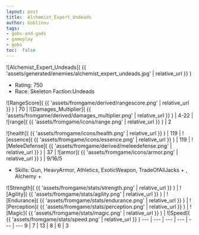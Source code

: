 ```yaml
---
layout: post
title:  Alchemist_Expert_Undeads
author: Goblinou
tags:
- gobs-and-gods
- gameplay
- gobs
toc:  false
---
```


![Alchemist_Expert_Undeads]( {{ 'assets/generated/enemies/alchemist_expert_undeads.jpg' | relative_url }} )
- Rating: 750
- Race: Skeleton  Faction:Undeads

![RangeScore]( {{ 'assets/fromgame/derived/rangescore.png' | relative_url }} ) | 70 | ![Damages_Multiplier]( {{ 'assets/fromgame/derived/damages_multiplier.png' | relative_url }} ) | 4-22 | ![range]( {{ 'assets/fromgame/icons/range.png' | relative_url }} ) | 2


![health]( {{ 'assets/fromgame/icons/health.png' | relative_url }} ) | 119 | ![essence]( {{ 'assets/fromgame/icons/essence.png' | relative_url }} ) | 119 | ![MeleeDefense]( {{ 'assets/fromgame/derived/meleedefense.png' | relative_url }} ) | 37 | ![armor]( {{ 'assets/fromgame/icons/armor.png' | relative_url }} ) | 9/16/5

* Skills: Gun, HeavyArmor, Athletics, ExoticWeapon, TradeOfAllJacks + , Alchemy + 

![Strength]( {{ 'assets/fromgame/stats/strength.png' | relative_url }} ) | ![Agility]( {{ 'assets/fromgame/stats/agility.png' | relative_url }} ) | ![Endurance]( {{ 'assets/fromgame/stats/endurance.png' | relative_url }} ) | ![Perception]( {{ 'assets/fromgame/stats/perception.png' | relative_url }} ) | ![Magic]( {{ 'assets/fromgame/stats/magic.png' | relative_url }} ) | ![Speed]( {{ 'assets/fromgame/stats/speed.png' | relative_url }} )
--- | --- | --- | --- | --- | ---
9 | 7 | 13 | 8 | 6 | 3
